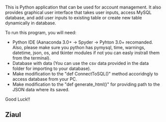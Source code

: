 This is Python application that can be used for account management. It also provides graphical user interface that takes user inputs, access MySQL database, and add user inputs to existing table or create new table dynamically in database.

To run this program, you will need:
- Python IDE (Aanaconda 3.0+ -> Spyder -> Pyhton 3.0+ recomanded. Also, please make sure you python has pymysql, time, warnings, datetime, json, os, and tkinter modules if not you can easly instrall them from the terminal).
- Database with data (You can use the csv data provided in the data folder for importing to your database).
- Make modification to the "def ConnectToSQL()" method accoridngly to access database from your PC.
- Make modification to the "def generate_html()" for providing path to the JSON data where its saved.

Good Luck!!
## Ziaul
